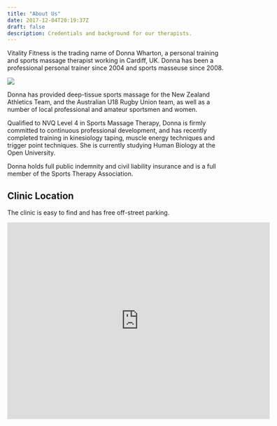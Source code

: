 ```yaml
---
title: "About Us"
date: 2017-12-04T20:19:37Z
draft: false
description: Credentials and background for our therapists.
---
```


Vitality Fitness is the trading name of Donna Wharton, a personal training and sports massage therapist working in Cardiff, UK.  Donna has been a professional personal trainer since 2004 and sports masseuse since 2008.

<img src="/img/donna_sports_massage.jpeg" class="img-fluid rounded">

Donna has provided deep-tissue sports massage for the New Zealand Athletics Team, and the Australian U18 Rugby Union team, as well as a number of local professional and amateur sportsmen and women.

Qualified to NVQ Level 4 in Sports Massage Therapy, Donna is firmly committed to continuous professional development, and has recently completed training in kinesiology taping, muscle energy techniques and trigger point techniques.  She is currently studying Human Biology at the Open University.

Donna holds full public indemnity and civil liability insurance and is a full member of the Sports Therapy Association.

## Clinic Location

The clinic is easy to find and has free off-street parking.

<iframe src="https://www.google.com/maps/embed?pb=!1m14!1m8!1m3!1d4965.980343684014!2d-3.166903450531205!3d51.51339630459289!3m2!1i1024!2i768!4f13.1!3m3!1m2!1s0x486e1cf7b789e35f%3A0x40dd5a759b4f0520!2sVitality+Fitness+Sports+Massage!5e0!3m2!1sen!2suk!4v1522865125866" width="600" height="450" frameborder="0" style="border:0" allowfullscreen></iframe>
